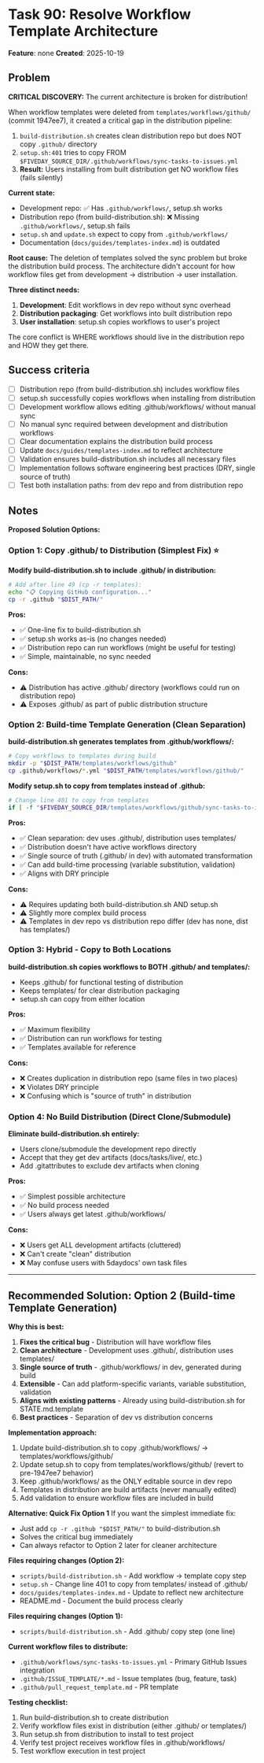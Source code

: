 # Task 90: Resolve Workflow Template Architecture

**Feature**: none
**Created**: 2025-10-19

## Problem

**CRITICAL DISCOVERY:** The current architecture is broken for distribution!

When workflow templates were deleted from `templates/workflows/github/` (commit 1947ee7), it created a critical gap in the distribution pipeline:

1. `build-distribution.sh` creates clean distribution repo but does NOT copy `.github/` directory
2. `setup.sh:401` tries to copy FROM `$FIVEDAY_SOURCE_DIR/.github/workflows/sync-tasks-to-issues.yml`
3. **Result:** Users installing from built distribution get NO workflow files (fails silently)

**Current state:**
- Development repo: ✅ Has `.github/workflows/`, setup.sh works
- Distribution repo (from build-distribution.sh): ❌ Missing `.github/workflows/`, setup.sh fails
- `setup.sh` and `update.sh` expect to copy from `.github/workflows/`
- Documentation (`docs/guides/templates-index.md`) is outdated

**Root cause:**
The deletion of templates solved the sync problem but broke the distribution build process. The architecture didn't account for how workflow files get from development → distribution → user installation.

**Three distinct needs:**
1. **Development**: Edit workflows in dev repo without sync overhead
2. **Distribution packaging**: Get workflows into built distribution repo
3. **User installation**: setup.sh copies workflows to user's project

The core conflict is WHERE workflows should live in the distribution repo and HOW they get there.

## Success criteria

- [ ] Distribution repo (from build-distribution.sh) includes workflow files
- [ ] setup.sh successfully copies workflows when installing from distribution
- [ ] Development workflow allows editing .github/workflows/ without manual sync
- [ ] No manual sync required between development and distribution workflows
- [ ] Clear documentation explains the distribution build process
- [ ] Update `docs/guides/templates-index.md` to reflect architecture
- [ ] Validation ensures build-distribution.sh includes all necessary files
- [ ] Implementation follows software engineering best practices (DRY, single source of truth)
- [ ] Test both installation paths: from dev repo and from distribution repo

## Notes

**Proposed Solution Options:**

### Option 1: Copy .github/ to Distribution (Simplest Fix) ⭐
**Modify build-distribution.sh to include .github/ in distribution:**
```bash
# Add after line 49 (cp -r templates):
echo "📋 Copying GitHub configuration..."
cp -r .github "$DIST_PATH/"
```

**Pros:**
- ✅ One-line fix to build-distribution.sh
- ✅ setup.sh works as-is (no changes needed)
- ✅ Distribution repo can run workflows (might be useful for testing)
- ✅ Simple, maintainable, no sync needed

**Cons:**
- ⚠️ Distribution has active .github/ directory (workflows could run on distribution repo)
- ⚠️ Exposes .github/ as part of public distribution structure

### Option 2: Build-time Template Generation (Clean Separation)
**build-distribution.sh generates templates from .github/workflows/:**
```bash
# Copy workflows to templates during build
mkdir -p "$DIST_PATH/templates/workflows/github"
cp .github/workflows/*.yml "$DIST_PATH/templates/workflows/github/"
```
**Modify setup.sh to copy from templates instead of .github:**
```bash
# Change line 401 to copy from templates
if [ -f "$FIVEDAY_SOURCE_DIR/templates/workflows/github/sync-tasks-to-issues.yml" ]; then
```

**Pros:**
- ✅ Clean separation: dev uses .github/, distribution uses templates/
- ✅ Distribution doesn't have active workflows directory
- ✅ Single source of truth (.github/ in dev) with automated transformation
- ✅ Can add build-time processing (variable substitution, validation)
- ✅ Aligns with DRY principle

**Cons:**
- ⚠️ Requires updating both build-distribution.sh AND setup.sh
- ⚠️ Slightly more complex build process
- ⚠️ Templates in dev repo vs distribution repo differ (dev has none, dist has templates/)

### Option 3: Hybrid - Copy to Both Locations
**build-distribution.sh copies workflows to BOTH .github/ and templates/:**
- Keeps .github/ for functional testing of distribution
- Keeps templates/ for clear distribution packaging
- setup.sh can copy from either location

**Pros:**
- ✅ Maximum flexibility
- ✅ Distribution can run workflows for testing
- ✅ Templates available for reference

**Cons:**
- ❌ Creates duplication in distribution repo (same files in two places)
- ❌ Violates DRY principle
- ❌ Confusing which is "source of truth" in distribution

### Option 4: No Build Distribution (Direct Clone/Submodule)
**Eliminate build-distribution.sh entirely:**
- Users clone/submodule the development repo directly
- Accept that they get dev artifacts (docs/tasks/live/, etc.)
- Add .gitattributes to exclude dev artifacts when cloning

**Pros:**
- ✅ Simplest possible architecture
- ✅ No build process needed
- ✅ Users always get latest .github/workflows/

**Cons:**
- ❌ Users get ALL development artifacts (cluttered)
- ❌ Can't create "clean" distribution
- ❌ May confuse users with 5daydocs' own task files

---

## Recommended Solution: **Option 2** (Build-time Template Generation)

**Why this is best:**
1. **Fixes the critical bug** - Distribution will have workflow files
2. **Clean architecture** - Development uses .github/, distribution uses templates/
3. **Single source of truth** - .github/workflows/ in dev, generated during build
4. **Extensible** - Can add platform-specific variants, variable substitution, validation
5. **Aligns with existing patterns** - Already using build-distribution.sh for STATE.md.template
6. **Best practices** - Separation of dev vs distribution concerns

**Implementation approach:**
1. Update build-distribution.sh to copy .github/workflows/ → templates/workflows/github/
2. Update setup.sh to copy from templates/workflows/github/ (revert to pre-1947ee7 behavior)
3. Keep .github/workflows/ as the ONLY editable source in dev repo
4. Templates in distribution are build artifacts (never manually edited)
5. Add validation to ensure workflow files are included in build

**Alternative: Quick Fix Option 1**
If you want the simplest immediate fix:
- Just add `cp -r .github "$DIST_PATH/"` to build-distribution.sh
- Solves the critical bug immediately
- Can always refactor to Option 2 later for cleaner architecture

**Files requiring changes (Option 2):**
- `scripts/build-distribution.sh` - Add workflow → template copy step
- `setup.sh` - Change line 401 to copy from templates/ instead of .github/
- `docs/guides/templates-index.md` - Update to reflect new architecture
- README.md - Document the build process clearly

**Files requiring changes (Option 1):**
- `scripts/build-distribution.sh` - Add .github/ copy step (one line)

**Current workflow files to distribute:**
- `.github/workflows/sync-tasks-to-issues.yml` - Primary GitHub Issues integration
- `.github/ISSUE_TEMPLATE/*.md` - Issue templates (bug, feature, task)
- `.github/pull_request_template.md` - PR template

**Testing checklist:**
1. Run build-distribution.sh to create distribution
2. Verify workflow files exist in distribution (either .github/ or templates/)
3. Run setup.sh from distribution to install to test project
4. Verify test project receives workflow files in .github/workflows/
5. Test workflow execution in test project
